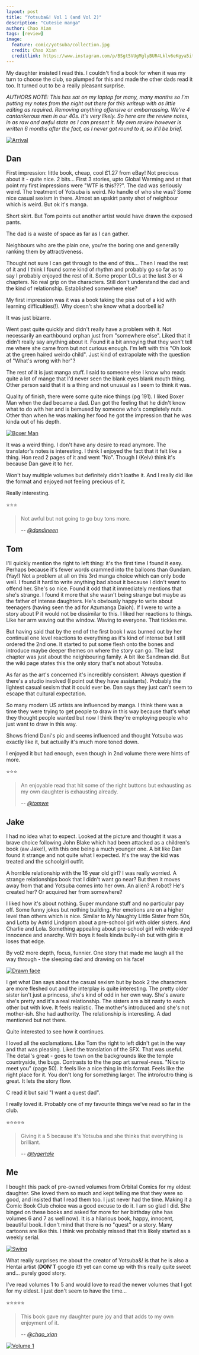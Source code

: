 ```yaml
---
layout: post
title: "Yotsuba&! Vol 1 (and Vol 2)"
description: "Cutesie manga"
author: Chao Xian
tags: [review]
image:
  feature: comic/yotsuba/collection.jpg
  credit: Chao Xian
  creditlink: https://www.instagram.com/p/BSgt5VUgMglyBUR4Lklv6eKgya5itTU89WBGow0/
---
```


My daughter insisted I read this. I couldn't find a book for when it was my turn to choose the club, so plumped for this and made the other dads read it too. It turned out to be a really pleasant surprise.

*AUTHORS NOTE: This has sat on my laptop for many, many months so I'm putting my notes from the night out there for this writeup with as little editing as required. Removing anything offensive or embarrassing. We're 4 cantankerous men in our 40s. It's very likely. So here are the review notes, in as raw and awful state as I can present it. My own review however is written 6 months after the fact, as I never got round to it, so it'll be brief.*  

[![Arrival]({{site.url}}/images/comic/yotsuba/arrival.jpg)]({{site.url}}/images/comic/yotsuba/arrival.jpg)

## Dan
First impression: little book, cheap, cool £1.27 from eBay! Not precious about it - quite nice. 2 bits... First 3 stories, upto Global Warming and at that point my first impressions were "WTF is this???". The dad was seriously weird. The treatment of Yotsuba is weird. No handle of who she was? Some nice casual sexism in there. Almost an upskirt panty shot of neighbour which is weird. But ok it's manga.

Short skirt. But Tom points out another artist would have drawn the exposed pants.

The dad is a waste of space as far as I can gather.

Neighbours who are the plain one, you're the boring one and generally ranking them by attractiveness.

Thought not sure I can get through to the end of this...  Then I read the rest of it and I think I found some kind of rhythm and probably go so far as to say I probably enjoyed the rest of it. Some proper LOLs at the last 3 or 4 chapters. No real grip on the characters. Still don't understand the dad and the kind of relationship. Established somewhere else?

My first impression was it was a book taking the piss out of a kid with learning difficulties(!). Why doesn't she know what a doorbell is?

It was just bizarre.

Went past quite quickly and didn't really have a problem with it. Not necessarily an earthbound orphan just from "somewhere else". Liked that it didn't really say anything about it. Found it a bit annoying that they won't tell me where she came from but not curious enough. I'm left with this "Oh look at the green haired weirdo child". Just kind of extrapolate with the question of "What's wrong with her"?

The rest of it is just manga stuff. I said to someone else I know who reads quite a lot of mange that I'd never seen the blank eyes blank mouth thing. Other person said that it is a thing and not unusual as I seem to think it was.

Quality of finish, there were some quite nice things (pg 191). I liked Boxer Man when the dad became a dad. Dan got the feeling that he didn't know what to do with her and is bemused by someone who's completely nuts. Other than when he was making her food he got the impression that he was kinda out of his depth.

[![Boxer Man]({{site.url}}/images/comic/yotsuba/boxer-man.jpg)]({{site.url}}/images/comic/yotsuba/boxer-man.jpg)

It was a weird thing. I don't have any desire to read anymore. The translator's notes is interesting. I think I enjoyed the fact that it felt like a thing. Hon read 2 pages of it and went "No". Though I (Kelv) think it's because Dan gave it to her.

Won't buy multiple volumes but definitely didn't loathe it. And I really did like the format and enjoyed not feeling precious of it.

Really interesting.

:star::star::star:

> Not awful but not going to go buy tons more.
>
> -- <cite>[@dandineen](https://twitter.com/dandineen)</cite>

## Tom

I'll quickly mention the right to left thing: it's the first time I found it easy. Perhaps because it's fewer words crammed into the balloons than Gundam. (Yay!) Not a problem at all on this 3rd manga choice which can only bode well. I found it hard to write anything bad about it because I didn't want to offend her. She's so nice. Found it odd that it immediately mentions that she's strange. I found it more that she wasn't being strange but maybe as the father of intense daughters. He's obviously happy to write about teenagers (having seen the ad for Azumanga Daioh). If I were to write a story about P it would not be dissimilar to this. I liked her reactions to things. Like her arm waving out the window. Waving to everyone. That tickles me.

But having said that by the end of the first book I was burned out by her continual one level reactions to everything as it's kind of intense but I still ordered the 2nd one. It started to put some flesh onto the bones and introduce maybe deeper themes on where the story can go. The last chapter was just about the neighbouring family. A bit like Sandman did. But the wiki page states this the only story that's not about Yotsuba.

As far as the art's concerned it's incredibly consistent. Always question if there's a studio involved (I point out they have assistants). Probably the lightest casual sexism that it could ever be. Dan says they just can't seem to escape that cultural expectation.

So many modern US artists are influenced by manga. I think there was a time they were trying to get people to draw in this way because that's what they thought people wanted but now I think they're employing people who just want to draw in this way.

Shows friend Dani's pic and seems influenced and thought Yotsuba was exactly like it, but actually it's much more toned down.

I enjoyed it but had enough, even though in 2nd volume there were hints of more.

:star::star::star:

> An enjoyable read that hit some of the right buttons but exhausting as my own daughter is exhausting already.
>
> -- <cite>[@tomwe](https://twitter.com/tomwe)</cite>

## Jake

I had no idea what to expect. Looked at the picture and thought it was a brave choice following John Blake which had been attacked as a children's book (aw Jake!), with this one being a much younger one. A bit like Dan found it strange and not quite what I expected. It's the way the kid was treated and the schoolgirl outfit.

A horrible relationship with the 16 year old girl? I was really worried. A strange relationships book that I didn't want go near? But then it moves away from that and Yotsuba comes into her own. An alien? A robot? He's created her? Or acquired her from somewhere?

I liked how it's about nothing. Super mundane stuff and no particular pay off. Some funny jokes but nothing building. Her emotions are on a higher level than others which is nice. Similar to My Naughty Little Sister from 50s, and Lotta by Astrid Lindgrom about a pre-school girl with older sisters. And Charlie and Lola. Something appealing about pre-school girl with wide-eyed innocence and anarchy. With boys it feels kinda bully-ish but with girls it loses that edge.

By vol2 more depth, focus, funnier. One story that made me laugh all the way through - the sleeping dad and drawing on his face!

[![Drawn face]({{site.url}}/images/comic/yotsuba/drawn-face.png)]({{site.url}}/images/comic/yotsuba/drawn-face.png)

I get what Dan says about the casual sexism but by book 2 the characters are more fleshed out and the interplay is quite interesting. The pretty older sister isn't just a princess, she's kind of odd in her own way. She's aware she's pretty and it's a real relationship. The sisters are a bit nasty to each other but with love. It feels realistic. The mother's introduced and she's not mother-ish. She had authority. The relationship is interesting. A dad mentioned but not there.

Quite interested to see how it continues.

I loved all the exclamations. Like Tom the right to left didn't get in the way and that was pleasing. Liked the translation of the SFX. That was useful. The detail's great - goes to town on the backgrounds like the temple countryside, the bugs. Contrasts to the the pop art surreal-ness. "Nice to meet you" (page 50). It feels like a nice thing in this format. Feels like the right place for it. You don't long for something larger. The intro/outro thing is great. It lets the story flow.

C read it but said "I want a quest dad".

I really loved it. Probably one of my favourite things we've read so far in the club.

:star::star::star::star::star:

> Giving it a 5 because it's Yotsuba and she thinks that everything is brilliant.
>
> -- <cite>[@tygertale](https://twitter.com/tygertale)</cite>

## Me
I bought this pack of pre-owned volumes from Orbital Comics for my eldest daughter. She loved them so much and kept telling me that they were so good, and insisted that I read them too. I just never had the time. Making it a Comic Book Club choice was a good excuse to do it. I am so glad I did. She binged on these books and asked for more for her birthday (she has volumes 6 and 7 as well now). It is a hilarious book, happy, innocent, beautiful book. I don't mind that there is no "quest" or a story. Many cartoons are like this. I think we probably missed that this likely started as a weekly serial.

[![Swing]({{site.url}}/images/comic/yotsuba/swing.jpg)]({{site.url}}/images/comic/yotsuba/swing.jpg)

What really surprises me about the creator of Yotsuba&! is that he is also a Hentai artist (**DON'T** google it!) yet can come up with this really quite sweet and... purely good story.

I've read volumes 1 to 5 and would love to read the newer volumes that I got for my eldest. I just don't seem to have the time...

:star::star::star::star::star:

> This book gave my daughter pure joy and that adds to my own enjoyment of it.
>
> -- <cite>[@chao_xian](https://twitter.com/chao_xian)</cite>

[![Volume 1]({{site.url}}/images/comic/yotsuba/vol-1-cover.jpg)]({{site.url}}/images/comic/yotsuba/vol-1-cover.jpg)
